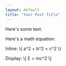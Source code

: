 ```yaml
---
layout: default
title: "Your Post Title"
---
```


Here's some text.

Here's a math equation:

Inline: \\( a^2 + b^2 = c^2 \\)

Display:
\\[ E = mc^2 \\]
